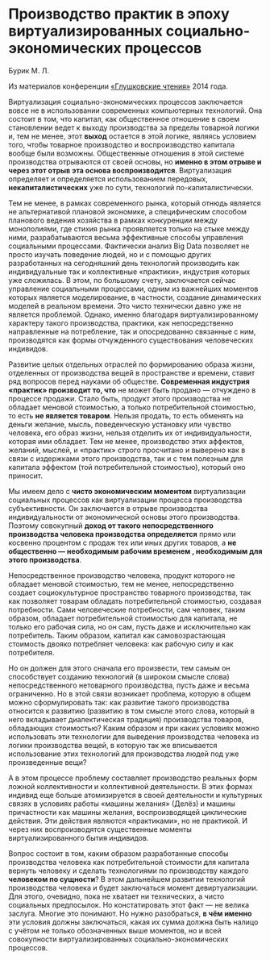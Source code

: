 # Производство практик в эпоху виртуализированных социально-экономических процессов

Бурик М. Л.

Из материалов конференции [«Глушковские чтения»](../index.md) 2014 года.

Виртуализация социально-экономических процессов заключается вовсе не в использовании современных компьютерных технологий. Она состоит в том, что капитал, как общественное отношение в своем становлении ведет к выходу производства за пределы товарной логики и, тем не менее, этот **выход** остается в этой логике, являясь условием того, чтобы товарное производство и воспроизводство капитала вообще были возможны. Общественные отношения в этой системе производства отрываются от своей основы, но **именно в этом отрыве и через этот отрыв эта основа воспроизводится**. Виртуализация определяет и определяется использованием передовых, **некапиталистических** уже по сути, технологий по-капиталистически.

Тем не менее, в рамках современного рынка, который отнюдь является не альтернативой плановой экономике, а специфическим способом планового ведения хозяйства в рамках конкуренции между монополиями, где стихия рынка проявляется только на стыке между ними, разрабатываются весьма эффективные способы управления социальными процессами. Фактически анализ Big Data позволяет не просто изучать поведение людей, но и с помощью других разработанных на сегодняшний день технологий производить как индивидуальные так и коллективные «практики», индустрия которых уже сложилась. В этом, по большому счету, заключается сейчас управление социальными процессами, одним из важнейших моментов которых является моделирование, в частности, создание динамических моделей в реальном времени. Это чисто технически давно уже не является проблемой. Однако, именно благодаря виртуализированному характеру такого производства, практики, как непосредственно направленные на потребление, так и опосредованно связанные с ним, производятся как формы отчужденного существования человеческих индивидов.

Развитие целых отдельных отраслей по формированию образа жизни, отделенных от производства вещей в пространстве и времени, ставит ряд вопросов перед науками об обществе. **Современная индустрия «практик» производит то, что** не может быть продано — отчуждено в процессе продажи. Стало быть, продукт этого производства не обладает меновой стоимостью, а только потребительной стоимостью, то есть **не является товаром**. Нельзя продать, то есть обменять на деньги желание, мысль, поведенческую установку или чувство человека, его образ жизни, нельзя отделить их от индивидуальности, которая ими обладает. Тем не менее, производство этих аффектов, желаний, мыслей, и «практик» строго просчитано и выверено как в связи с издержками этого производства, так и с тем полезным для капитала эффектом (той потребительной стоимостью), который оно приносит.

Мы имеем дело с **чисто экономическим моментом** виртуализации социальных процессов как виртуализации процесса производства субъективности. Он заключается в отрыве производства индивидуальности от экономической основы этого производства. Поэтому совокупный **доход от такого непосредственного производства человека производства определяется** прямо или косвенно процентом с продаж тех или иных других товаров, а **не общественно — необходимым рабочим временем , необходимым для этого производства**.

Непосредственное производство человека, продукт которого не обладает меновой стоимостью, тем не менее, непосредственно создает социокультурное пространство товарного производства, так как позволяет товарам обладать потребительной стоимостью, создавая потребности. Сами человеческие потребности, сам человек, таким образом, обладает потребительной стоимостью для капитала, не только его рабочая сила, но он сам, пусть даже и исключительно как потребитель. Таким образом, капитал как самовозрастающая стоимость двояко потребляет человека: как рабочую силу и как потребителя.

Но он должен для этого сначала его произвести, тем самым он способствует созданию технологий (в широком смысле слова) непосредственного нетоварного производства, пусть даже и весьма ограниченно. Но в этой связи возникает проблема, которую в общем можно сформулировать так: как развитие такого производства относится к развитию (развитию в том смысле этого слова, который в него вкладывает диалектическая традиция) производства товаров, обладающих стоимостью? Каким образом и при каких условиях можно использовать эти технологии для выведения производства человека из логики производства вещей, в которую так же вписывается использование этих технологий для производства людей под уже произведенные вещи?

А в этом процессе проблему составляет производство реальных форм ложной коллективности и коллективной деятельности. В этих формах индивид еще больше атомизируется в своей деятельности и культурных связях в условиях работы «машины желания» (Делёз) и машины причастности как машины желания, воспроизводящей циклические действия. Эти действия являются «практиками», но не практикой. И через них воспроизводятся существенные моменты виртуализированного бытия индивидов.

Вопрос состоит в том, каким образом разработанные способы производства человека как потребительной стоимости для капитала вернуть человеку и сделать технологиями по производству каждого **человеком по сущности**? В этом дальнейшем развитии технологий производства человека и будет заключаться момент девиртуализации. Для этого, очевидно, пока не хватает ни технических, а чисто социальных предпосылок. Но констатировать этот факт — не велика заслуга. Многие это понимают. Но нужно разобраться, **в чём именно** эти условия должны заключаться, какая их сумма должна быть налицо с учётом не только обозначенных выше моментов, но и всей совокупности виртуализированных социально-экономических процессов.